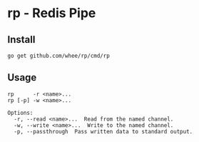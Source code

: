 rp - Redis Pipe
===============

Install
-------

    go get github.com/whee/rp/cmd/rp

Usage
-----

    rp      -r <name>...
    rp [-p] -w <name>...

    Options:
      -r, --read <name>...  Read from the named channel.
      -w, --write <name>...  Write to the named channel.
      -p, --passthrough  Pass written data to standard output.
